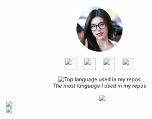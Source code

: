 <p align="center">
    <a href="https://www.google.com/search?q=Yeji+ITZY" target="_blank">
        <img width="125" src="bunder.png" alt="logo" />
    </a>
</p>
<p align="center">
    <a href="https://t.me/ZxhCarkecor"><img height="32" width="32" src="https://cdn.simpleicons.org/telegram/black/white"/></a>&nbsp;&nbsp;&nbsp;&nbsp;&nbsp;<a href="https://wa.me/6285141022754?text=GTHB"><img height="32" width="32" src="https://cdn.simpleicons.org/whatsapp/black/white"/></a>&nbsp;&nbsp;&nbsp;&nbsp;&nbsp;<a href="https://www.facebook.com/mohammad.zakaria.982292"><img height="32" width="32" src="https://cdn.simpleicons.org/facebook/black/white"/></a>&nbsp;&nbsp;&nbsp;&nbsp;&nbsp;<a href="https://instagram.com/zaka_pisang"><img height="32" width="32" src="https://cdn.simpleicons.org/instagram/black/white"/></a>
</p>

<div align="center">
    <img width="" src="https://github-readme-stats.vercel.app/api/top-langs/?username=zakacumalaka&layout=compact&hide_title=1&card_width=300" alt="Top language used in my repos" />
    <br>
    <i>The most language I used in my repos</i>
    <br>
    <br>
</div>
<picture>
    <source srcset="https://github-readme-stats-ouuan.vercel.app/api?username=zakacumalaka&theme=dark&show_icons=true">
    <img align="right" width="50%" src="https://github-readme-stats-ouuan.vercel.app/api?username=zakacumalaka&show_icons=true">
</picture>
<picture>
    <img align="left" src="http://github-readme-streak-stats.herokuapp.com?user=lifeparticle&theme=graywhite#gh-light-mode-only" width="350" />
    <img align="left" src="http://github-readme-streak-stats.herokuapp.com?user=lifeparticle&theme=dark#gh-dark-mode-only" width="350" />
</picture>